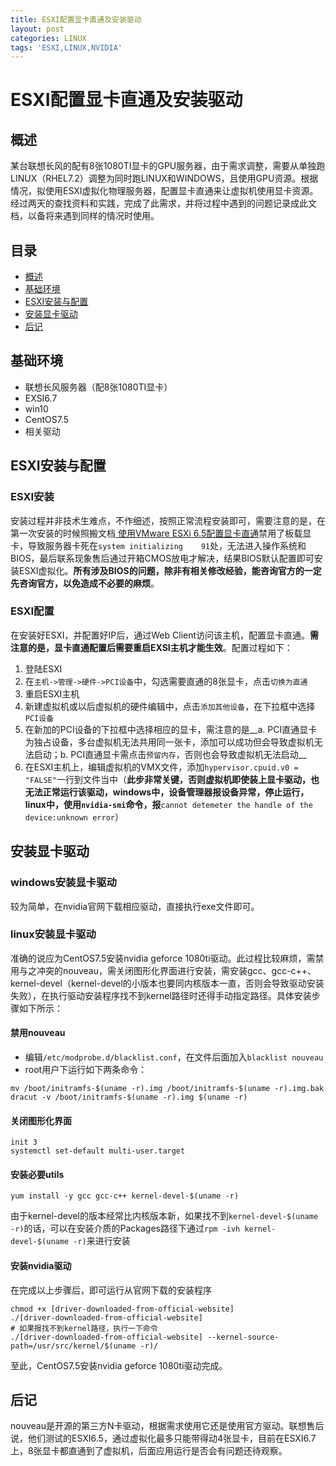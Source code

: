 ```yaml
---
title: ESXI配置显卡直通及安装驱动
layout: post
categories: LINUX
tags: 'ESXI,LINUX,NVIDIA'
---
```

# ESXI配置显卡直通及安装驱动

## 概述
某台联想长风的配有8张1080TI显卡的GPU服务器，由于需求调整，需要从单独跑LINUX（RHEL7.2）调整为同时跑LINUX和WINDOWS，且使用GPU资源。根据情况，拟使用ESXI虚拟化物理服务器，配置显卡直通来让虚拟机使用显卡资源。经过两天的查找资料和实践，完成了此需求，并将过程中遇到的问题记录成此文档，以备将来遇到同样的情况时使用。

## 目录
- [概述](#概述)
- [基础环境](#基础环境)
- [ESXI安装与配置](#ESXI安装与配置)
- [安装显卡驱动](#安装显卡驱动)
- [后记](#后记)

## 基础环境
- 联想长风服务器（配8张1080TI显卡）
- EXSI6.7
- win10
- CentOS7.5
- 相关驱动

## ESXI安装与配置

### ESXI安装
安装过程并非技术生难点，不作细述，按照正常流程安装即可，需要注意的是，在第一次安装的时候照搬文档[
使用VMware ESXi 6.5配置显卡直通](https://blog.csdn.net/zhanxix/article/details/71516316)禁用了板载显卡，导致服务器卡死在`system initializing    91`处，无法进入操作系统和BIOS，最后联系现象售后通过开箱CMOS放电才解决，结果BIOS默认配置即可安装ESXI虚拟化。__所有涉及BIOS的问题，除非有相关修改经验，能咨询官方的一定先咨询官方，以免造成不必要的麻烦__。

### ESXI配置
在安装好ESXI，并配置好IP后，通过Web Client访问该主机，配置显卡直通。__需注意的是，显卡直通配置后需要重启EXSI主机才能生效__。配置过程如下：
1. 登陆ESXI
2. 在`主机->管理->硬件->PCI设备`中，勾选需要直通的8张显卡，点击`切换为直通`
3. 重启ESXI主机
4. 新建虚拟机或以后虚拟机的硬件编辑中，点击`添加其他设备`，在下拉框中选择`PCI设备`
5. 在新加的PCI设备的下拉框中选择相应的显卡，需注意的是__a. PCI直通显卡为独占设备，多台虚拟机无法共用同一张卡，添加可以成功但会导致虚拟机无法启动；b. PCI直通显卡需点击`预留内存`，否则也会导致虚拟机无法启动__
6. 在ESXI主机上，编辑虚拟机的VMX文件，添加`hypervisor.cpuid.v0 = "FALSE"`一行到文件当中（__此步非常关键，否则虚拟机即使装上显卡驱动，也无法正常运行该驱动，windows中，设备管理器报设备异常，停止运行，linux中，使用`nvidia-smi`命令，报__`cannot detemeter the handle of the device:unknown error`）

## 安装显卡驱动

### windows安装显卡驱动
较为简单，在nvidia官网下载相应驱动，直接执行exe文件即可。

### linux安装显卡驱动
准确的说应为CentOS7.5安装nvidia geforce 1080ti驱动。此过程比较麻烦，需禁用与之冲突的nouveau，需关闭图形化界面进行安装，需安装gcc、gcc-c++、kernel-devel（kernel-devel的小版本也要同内核版本一直，否则会导致驱动安装失败），在执行驱动安装程序找不到kernel路径时还得手动指定路径。具体安装步骤如下所示：

#### 禁用nouveau
- 编辑`/etc/modprobe.d/blacklist.conf`，在文件后面加入`blacklist nouveau`
- root用户下运行如下两条命令：
```shell
mv /boot/initramfs-$(uname -r).img /boot/initramfs-$(uname -r).img.bak
dracut -v /boot/initramfs-$(uname -r).img $(uname -r) 
```
#### 关闭图形化界面
```shell
init 3
systemctl set-default multi-user.target
```

#### 安装必要utils
```shell
yum install -y gcc gcc-c++ kernel-devel-$(uname -r)
```
由于kernel-devel的版本经常比内核版本新，如果找不到`kernel-devel-$(uname -r)`的话，可以在安装介质的Packages路径下通过`rpm -ivh kernel-devel-$(uname -r)`来进行安装

#### 安装nvidia驱动
在完成以上步骤后，即可运行从官网下载的安装程序
```shell
chmod +x [driver-downloaded-from-official-website]
./[driver-downloaded-from-official-website]
# 如果报找不到kernel路径，执行一下命令
./[driver-downloaded-from-official-website] --kernel-source-path=/usr/src/kernel/$(uname -r)/
```
至此，CentOS7.5安装nvidia geforce 1080ti驱动完成。

## 后记
nouveau是开源的第三方N卡驱动，根据需求使用它还是使用官方驱动。联想售后说，他们测试的ESXI6.5，通过虚拟化最多只能带得动4张显卡，目前在ESXI6.7上，8张显卡都直通到了虚拟机，后面应用运行是否会有问题还待观察。